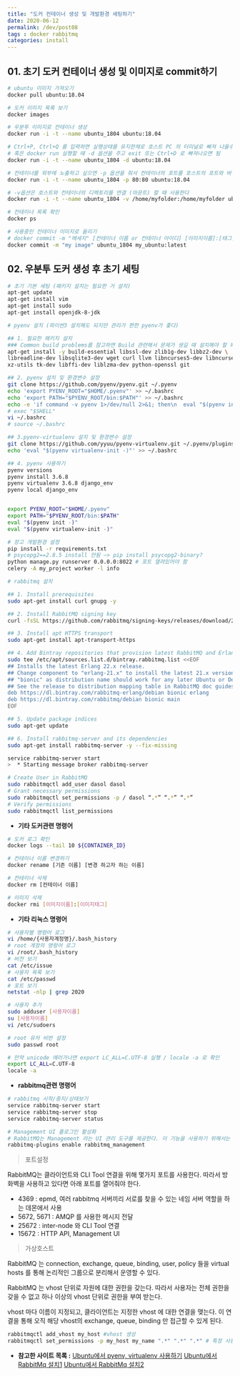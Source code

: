 ```yaml
---
title: "도커 컨테이너 생성 및 개발환경 세팅하기"
date: 2020-06-12
permalink: /dev/post08
tags : docker rabbitmq
categories: install
---
```




## 01. 초기 도커 컨테이너 생성 및 이미지로 commit하기

```bash
# ubuntu 이미지 가져오기 
docker pull ubuntu:18.04

# 도커 이미지 목록 보기
docker images

# 우분투 이미지로 컨테이너 생성 
docker run -i -t --name ubuntu_1804 ubuntu:18.04

# Ctrl+P, Ctrl+Q 를 입력하면 실행상태를 유지한채로 호스트 PC 의 터미널로 빠져 나올수 있음
# 혹은 docker run 실행할 때 -d 옵션을 주고 exit 또는 Ctrl+D 로 빠져나오면 됨
docker run -i -t --name ubuntu_1804 -d ubuntu:18.04

# 컨테이너를 외부에 노출하고 싶으면 -p 옵션을 줘서 컨테이너의 포트를 호스트의 포트와 바인딩해 연결할 수 있게 설정한다
docker run -i -t --name ubuntu_1804 -p 80:80 ubuntu:18.04

# -v옵션은 호스트와 컨테이너의 디렉토리를 연결 (마운트) 할 때 사용한다 
docker run -i -t --name ubuntu_1804 -v /home/myfolder:/home/myfolder ubuntu:18.04

# 컨테이너 목록 확인
docker ps 

# 사용중인 컨테이너 이미지로 올리기
# docker commit -m "메세지" [컨테이너 이름 or 컨테이너 아이디] [이미지이름]:[태그]
docker commit -m "my image" ubuntu_1804 my_ubuntu:latest
```

## 02. 우분투 도커 생성 후 초기 세팅

```bash
# 초기 기본 세팅 (패키지 설치는 필요한 거 설치)
apt-get update
apt-get install vim
apt-get install sudo
apt-get install openjdk-8-jdk

# pyenv 설치 (파이썬3 설치해도 되지만 관리가 편한 pyenv가 좋다)

## 1. 필요한 패키지 설치
### Common build problems를 참고하면 Build 관련해서 문제가 생길 때 설치해야 할 패키지
apt-get install -y build-essential libssl-dev zlib1g-dev libbz2-dev \
libreadline-dev libsqlite3-dev wget curl llvm libncurses5-dev libncursesw5-dev \
xz-utils tk-dev libffi-dev liblzma-dev python-openssl git

## 2. pyenv 설치 및 환경변수 설정 
git clone https://github.com/pyenv/pyenv.git ~/.pyenv
echo 'export PYENV_ROOT="$HOME/.pyenv"' >> ~/.bashrc
echo 'export PATH="$PYENV_ROOT/bin:$PATH"' >> ~/.bashrc
echo -e 'if command -v pyenv 1>/dev/null 2>&1; then\n  eval "$(pyenv init -)"\nfi' >> ~/.bashrc
# exec "$SHELL"
vi ~/.bashrc 
# source ~/.bashrc

## 3.pyenv-virtualenv 설치 및 환경변수 설정
git clone https://github.com/yyuu/pyenv-virtualenv.git ~/.pyenv/plugins/pyenv-virtualenv
echo 'eval "$(pyenv virtualenv-init -)"' >> ~/.bashrc

## 4. pyenv 사용하기
pyenv versions
pyenv install 3.6.8
pyenv virtualenv 3.6.8 django_env
pyenv local django_env


export PYENV_ROOT="$HOME/.pyenv"
export PATH="$PYENV_ROOT/bin:$PATH"
eval "$(pyenv init -)"
eval "$(pyenv virtualenv-init -)"

# 장고 개발환경 설정
pip install -r requirements.txt
# psycopg2==2.8.5 install 안됨 —> pip install psycopg2-binary?
python manage.py runserver 0.0.0.0:8022 # 포트 열려있어야 함
celery -A my_project worker -l info

# rabbitmq 설치

## 1. Install prerequisites
sudo apt-get install curl gnupg -y

## 2. Install RabbitMQ signing key
curl -fsSL https://github.com/rabbitmq/signing-keys/releases/download/2.0/rabbitmq-release-signing-key.asc | sudo apt-key add -

## 3. Install apt HTTPS transport
sudo apt-get install apt-transport-https

## 4. Add Bintray repositories that provision latest RabbitMQ and Erlang 21.x releases
sudo tee /etc/apt/sources.list.d/bintray.rabbitmq.list <<EOF
## Installs the latest Erlang 22.x release.
## Change component to "erlang-21.x" to install the latest 21.x version.
## "bionic" as distribution name should work for any later Ubuntu or Debian release.
## See the release to distribution mapping table in RabbitMQ doc guides to learn more.
deb https://dl.bintray.com/rabbitmq-erlang/debian bionic erlang
deb https://dl.bintray.com/rabbitmq/debian bionic main
EOF

## 5. Update package indices
sudo apt-get update

## 6. Install rabbitmq-server and its dependencies
sudo apt-get install rabbitmq-server -y --fix-missing

service rabbitmq-server start
>  * Starting message broker rabbitmq-server  

# Create User in RabbitMQ
sudo rabbitmqctl add_user dasol dasol
# Grant necessary permissions
sudo rabbitmqctl set_permissions -p / dasol “.*” “.*” “.*”
# Verify permissions
sudo rabbitmqctl list_permissions

```

- **기타 도커관련 명령어**

```bash
# 도커 로그 확인
docker logs --tail 10 ${CONTAINER_ID}

# 컨테이너 이름 변경하기 
docker rename [기존 이름] [변경 하고자 하는 이름]

# 컨테이너 삭제
docker rm [컨테이너 이름]

# 이미지 삭제
docker rmi [이미지이름]:[이미지태그]
```
- **기타 리눅스 명령어**

```bash
# 사용자별 명령어 로그
vi /home/{사용자계정명}/.bash_history
# root 계정의 명렁어 로그
vi /root/.bash_history
# 버전 보기
cat /etc/issue
# 사용자 목록 보기
cat /etc/passwd
# 포트 보기
netstat -nlp | grep 2020

# 사용자 추가 
sudo adduser [사용자이름]
su [사용자이름] 
vi /etc/sudoers

# root 유저 비번 설정
sudo passwd root

# 만약 unicode 에러가나면 export LC_ALL=C.UTF-8 실행 / locale -a 로 확인
export LC_ALL=C.UTF-8
locale -a 

```

- **rabbitmq관련 명령어**

```bash
# rabbitmq 시작/중지/상태보기
service rabbitmq-server start
service rabbitmq-server stop
service rabbitmq-server status

# Management UI 플로그인 활성화
# RabbitMQ는 Management 라는 UI 관리 도구를 제공한다. 이 기능을 사용하기 위해서는 RabbitMQ Plugin을 활성화 시켜야 한다.
rabbitmq-plugins enable rabbitmq_management

```

> 포트설정

RabbitMQ는 클라이언트와 CLI Tool 연결을 위해 몇가지 포트를 사용한다.
따라서 방화벽을 사용하고 있다면 아래 포트를 열어줘야 한다.

- 4369 : epmd, 여러 rabbitmq 서버끼리 서로를 찾을 수 있는 네임 서버 역할을 하는 데몬에서 사용
- 5672, 5671 : AMQP 를 사용한 메시지 전달
- 25672 : inter-node 와 CLI Tool 연결
- 15672 : HTTP API, Management UI

> 가상호스트

RabbitMQ 는 connection, exchange, queue, binding, user, policy 들을 virtual hosts 를 통해 논리적인 그룹으로 분리해서 운영할 수 있다.

RabbitMQ 는 vhost 단위로 자원에 대한 권한을 갖는다. 따라서 사용자는 전체 권한을 갖을 수 없고 하나 이상의 vhost 단위로 권한을 부여 받는다.

vhost 마다 이름이 지정되고, 클라이언트는 지정한 vhost 에 대한 연결을 맺는다. 이 연결을 통해 오직 해당 vhost의 exchange, queue, binding 만 접근할 수 있게 된다.

```bash
rabbitmqctl add_vhost my_host #vhost 생성 
rabbitmqctl set_permissions -p my_host my_name ".*" ".*" ".*" # 특정 사용자에게 특정 vhost 접속 권한 설정 
```
- **참고한 사이트 목록 :**
[Ubuntu에서 pyenv, virtualenv 사용하기](https://twpower.github.io/38-install-pyenv-and-virtualenv-on-ubuntu)
[Ubuntu에서 RabbitMq 설치1](https://www.rabbitmq.com/install-debian.html)
[Ubuntu에서 RabbitMq 설치2](https://jonnung.dev/rabbitmq/2019/01/30/rabbitmq-installation-on-ubuntu/)